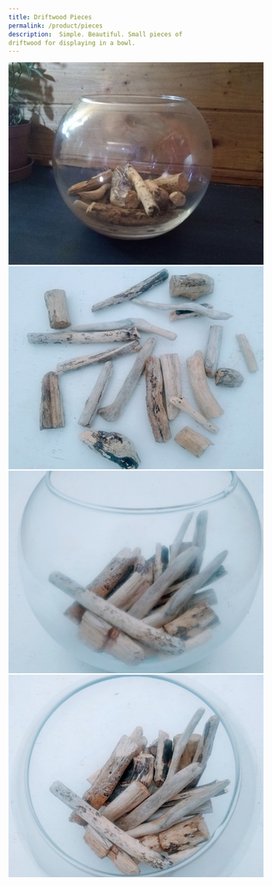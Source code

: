 ```yaml
---
title: Driftwood Pieces
permalink: /product/pieces
description:  Simple. Beautiful. Small pieces of 
driftwood for displaying in a bowl.
---
```


<div class="row">
  <div class="column">
    <img src="/assets/images/bits1-680.jpg">
    <img src="/assets/images/bits2-680.jpg">
    <img src="/assets/images/bits3-680.jpg">
    <img src="/assets/images/bits4-680.jpg">
  </div>
 </div>
